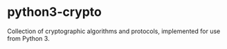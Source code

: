 # python3-crypto
Collection of cryptographic algorithms and protocols, implemented for use from Python 3.
